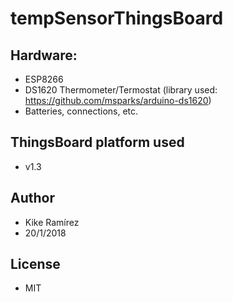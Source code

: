 # tempSensorThingsBoard

## Hardware:
* ESP8266
* DS1620 Thermometer/Termostat (library used: https://github.com/msparks/arduino-ds1620)
* Batteries, connections, etc.

## ThingsBoard platform used
* v1.3

## Author
* Kike Ramírez
* 20/1/2018

## License
* MIT
